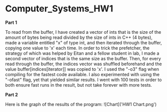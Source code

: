 # Computer_Systems_HW1

**Part 1**

To read from the buffer, I have created a vector of ints that is the size of the amount of bytes being read divided by the size of ints in C++ (4 bytes), made a variable entitled "x" of type int, and then iterated through the buffer, copying one value to 'x' each time. In order to trick the prefetcher, the strategy of which was helped by Eitan and a fellow student in lab, I made a second vector of indices that is the same size as the buffer. Then, for every read through the buffer, the indices vector was shuffled beforehand and the value buffer[indices[iterator]] was copied to 'x'. I used the "-o3" flag when compiling for the fastest code available. I also experimented with using the "-ofast" flag, yet that yielded similar results. I went with 100 tests in order to both ensure fast runs in the result, but not take forever with more tests.

**Part 2**

Here is the graph of the results of the program:
![Chart]('HW1 Chart.png')
